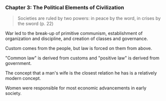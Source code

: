 ### Chapter 3: The Political Elements of Civilization

>Societies are ruled by two powers: in peace by the word, in crises by the sword (p. 22)

War led to the break-up of primitive communism, establishment of organization and discipline, and creation of classes and governance.

Custom comes from the people, but law is forced on them from above.

"Common law" is derived from customs and "positive law" is derived from government.

The concept that a man's wife is the closest relation he has is a relatively modern concept.

Women were responsible for most economic advancements in early society.
